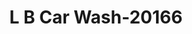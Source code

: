 ---
f_zip-code: 33853
f_state-code: FL
title: L B Car Wash-20166
f_phone: 863-679-3734
f_city-only: Lake Wales
f_address: 114 Lincoln Avenue Lake Wales
f_location-unique-id: '20166'
slug: l-b-car-wash-20166
updated-on: '2024-05-30T13:46:58.046Z'
created-on: '2024-05-30T13:36:59.803Z'
published-on: '2024-05-30T13:54:32.469Z'
f_city-state: cms/city/lake-wales-fl.md
f_company: cms/company/l-b-car-wash.md
f_state: cms/state/florida.md
layout: '[payday-loan].html'
tags: payday-loan
---